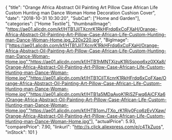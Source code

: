 {
	"title": "Orange Africa Abstract Oil Painting Art Pillow Case African Life Custom Hunting man Dance Woman Home Decoration Cushion Cover",
	"date": "2018-10-31 10:30:20",
	"SubCat": ["Home and Garden"],
	"categories": ["Home Textile"],
	"thumbnailImage": "https://ae01.alicdn.com/kf/HTB1JilTXcnrK1RkHFrdq6xCoFXaH/Orange-Africa-Abstract-Oil-Painting-Art-Pillow-Case-African-Life-Custom-Hunting-man-Dance-Woman-Home.jpg_220x220.jpg",
	"BigImage": ["https://ae01.alicdn.com/kf/HTB1JilTXcnrK1RkHFrdq6xCoFXaH/Orange-Africa-Abstract-Oil-Painting-Art-Pillow-Case-African-Life-Custom-Hunting-man-Dance-Woman-Home.jpg","https://ae01.alicdn.com/kf/HTB1hMNTXjzuK1RjSsppq6xz0XXa8/Orange-Africa-Abstract-Oil-Painting-Art-Pillow-Case-African-Life-Custom-Hunting-man-Dance-Woman-Home.jpg","https://ae01.alicdn.com/kf/HTB1CilTXcnrK1RkHFrdq6xCoFXae/Orange-Africa-Abstract-Oil-Painting-Art-Pillow-Case-African-Life-Custom-Hunting-man-Dance-Woman-Home.jpg","https://ae01.alicdn.com/kf/HTB1a5MDaAvoK1RjSZFwq6AiCFXa6/Orange-Africa-Abstract-Oil-Painting-Art-Pillow-Case-African-Life-Custom-Hunting-man-Dance-Woman-Home.jpg","https://ae01.alicdn.com/kf/HTB1omJTXo_rK1Rjy0Fcq6zEvVXaw/Orange-Africa-Abstract-Oil-Painting-Art-Pillow-Case-African-Life-Custom-Hunting-man-Dance-Woman-Home.jpg"],
	"actualPrice": 5.93,
	"comparePrice": 7.90,
	"linkurl": "http://s.click.aliexpress.com/e/c4TkZuos",
	"inStock": 101
}
